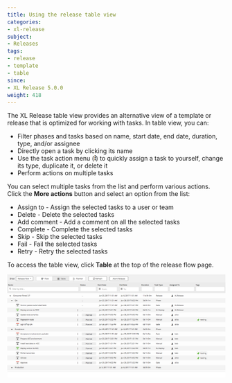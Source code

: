 ```yaml
---
title: Using the release table view
categories:
- xl-release
subject:
- Releases
tags:
- release
- template
- table
since:
- XL Release 5.0.0
weight: 418
---
```


The XL Release table view provides an alternative view of a template or release that is optimized for working with tasks. In table view, you can:

* Filter phases and tasks based on name, start date, end date, duration, type, and/or assignee
* Directly open a task by clicking its name
* Use the task action menu (![Task action menu](/images/menu_three_dots.png)) to quickly assign a task to yourself, change its type, duplicate it, or delete it
* Perform actions on multiple tasks

You can select multiple tasks from the list and perform various actions. Click the **More actions** button and select an option from the list:
* Assign to - Assign the selected tasks to a user or team
* Delete - Delete the selected tasks
* Add comment - Add a comment on all the selected tasks
* Complete - Complete the selected tasks
* Skip - Skip the selected tasks
* Fail - Fail the selected tasks
* Retry - Retry the selected tasks

To access the table view, click **Table** at the top of the release flow page.

![XL Release table view](../images/release-table-view.png)
